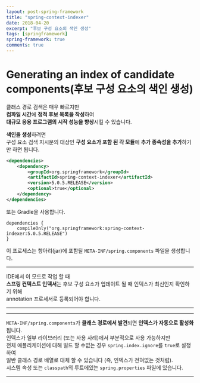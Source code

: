 ```yaml
---
layout: post-spring-framework
title: "spring-context-indexer"
date: 2018-04-20
excerpt: "후보 구성 요소의 색인 생성"
tags: [springframework]
spring-framework: true
comments: true
---
```


# Generating an index of candidate components(후보 구성 요소의 색인 생성)

클래스 경로 검색은 매우 빠르지만  
**컴파일 시간**에 **정적 후보 목록을 작성**하여  
**대규모 응용 프로그램의 시작 성능을 향상**시킬 수 있습니다.  

**색인을 생성**하려면  
구성 요소 검색 지시문의 대상인 **구성 요소가 포함 된 각 모듈**에 **추가 종속성을 추가**하기만 하면 됩니다.  
~~~xml
<dependencies>
    <dependency>
        <groupId>org.springframework</groupId>
        <artifactId>spring-context-indexer</artifactId>
        <version>5.0.5.RELEASE</version>
        <optional>true</optional>
    </dependency>
</dependencies>
~~~

또는 Gradle을 사용합니다.
~~~grooby
dependencies {
    compileOnly("org.springframework:spring-context-indexer:5.0.5.RELEASE")
}
~~~
이 프로세스는 항아리(jar)에 포함될 `META-INF/spring.components` 파일을 생성합니다.  

---
IDE에서 이 모드로 작업 할 때  
**스프링 컨텍스트 인덱서**는 후보 구성 요소가 업데이트 될 때 인덱스가 최신인지 확인하기 위해  
annotation 프로세서로 등록되어야 합니다.

---
---
`META-INF/spring.components`가 **클래스 경로에서 발견**되면 **인덱스가 자동으로 활성화**됩니다.  
인덱스가 일부 라이브러리 (또는 사용 사례)에서 부분적으로 사용 가능하지만  
전체 애플리케이션에 대해 빌드 할 수없는 경우 `spring.index.ignore`를 `true`로 설정하여  
일반 클래스 경로 배열로 대체 할 수 있습니다 (즉, 인덱스가 전혀없는 것처럼).  
시스템 속성 또는 `classpath`의 루트에있는 `spring.properties` 파일에 있습니다.

---
